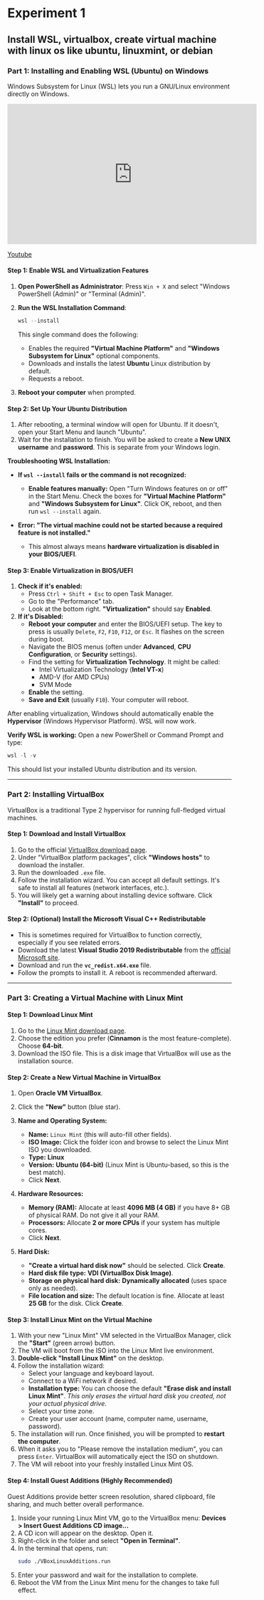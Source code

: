 # Experiment 1 

## Install WSL, virtualbox, create virtual machine with linux os like ubuntu, linuxmint, or debian

### **Part 1: Installing and Enabling WSL (Ubuntu) on Windows**

Windows Subsystem for Linux (WSL) lets you run a GNU/Linux environment directly on Windows.


<iframe
  width="560"
  height="315"
  src="https://www.youtube-nocookie.com/embed/KZCNLvRnHc0"
  title="YouTube video player"
  frameborder="0"
  allow="accelerometer; autoplay; clipboard-write; encrypted-media; gyroscope; picture-in-picture; web-share"
  allowfullscreen>
</iframe>


[Youtube](https://youtu.be/KZCNLvRnHc0)


#### **Step 1: Enable WSL and Virtualization Features**
1.  **Open PowerShell as Administrator**: Press `Win + X` and select "Windows PowerShell (Admin)" or "Terminal (Admin)".
2.  **Run the WSL Installation Command**:
    ```powershell
    wsl --install
    ```
    This single command does the following:
    *   Enables the required **"Virtual Machine Platform"** and **"Windows Subsystem for Linux"** optional components.
    *   Downloads and installs the latest **Ubuntu** Linux distribution by default.
    *   Requests a reboot.

3.  **Reboot your computer** when prompted.

#### **Step 2: Set Up Your Ubuntu Distribution**
1.  After rebooting, a terminal window will open for Ubuntu. If it doesn't, open your Start Menu and launch "Ubuntu".
2.  Wait for the installation to finish. You will be asked to create a **New UNIX username** and **password**. This is separate from your Windows login.

**Troubleshooting WSL Installation:**

*   **If `wsl --install` fails or the command is not recognized:**
    *   **Enable features manually:** Open "Turn Windows features on or off" in the Start Menu. Check the boxes for **"Virtual Machine Platform"** and **"Windows Subsystem for Linux"**. Click OK, reboot, and then run `wsl --install` again.

*   **Error: "The virtual machine could not be started because a required feature is not installed."**
    *   This almost always means **hardware virtualization is disabled in your BIOS/UEFI**.

#### **Step 3: Enable Virtualization in BIOS/UEFI**
1.  **Check if it's enabled:**
    *   Press `Ctrl + Shift + Esc` to open Task Manager.
    *   Go to the "Performance" tab.
    *   Look at the bottom right. **"Virtualization"** should say **Enabled**.
2.  **If it's Disabled:**
    *   **Reboot your computer** and enter the BIOS/UEFI setup. The key to press is usually `Delete`, `F2`, `F10`, `F12`, or `Esc`. It flashes on the screen during boot.
    *   Navigate the BIOS menus (often under **Advanced**, **CPU Configuration**, or **Security** settings).
    *   Find the setting for **Virtualization Technology**. It might be called:
        *   Intel Virtualization Technology (**Intel VT-x**)
        *   AMD-V (for AMD CPUs)
        *   SVM Mode
    *   **Enable** the setting.
    *   **Save and Exit** (usually `F10`). Your computer will reboot.

After enabling virtualization, Windows should automatically enable the **Hypervisor** (Windows Hypervisor Platform). WSL will now work.

**Verify WSL is working:** Open a new PowerShell or Command Prompt and type:
```powershell
wsl -l -v
```
This should list your installed Ubuntu distribution and its version.

---

### **Part 2: Installing VirtualBox**

VirtualBox is a traditional Type 2 hypervisor for running full-fledged virtual machines.

#### **Step 1: Download and Install VirtualBox**
1.  Go to the official [VirtualBox download page](https://www.virtualbox.org/wiki/Downloads).
2.  Under "VirtualBox platform packages", click **"Windows hosts"** to download the installer.
3.  Run the downloaded `.exe` file.
4.  Follow the installation wizard. You can accept all default settings. It's safe to install all features (network interfaces, etc.).
5.  You will likely get a warning about installing device software. Click **"Install"** to proceed.

#### **Step 2: (Optional) Install the Microsoft Visual C++ Redistributable**
*   This is sometimes required for VirtualBox to function correctly, especially if you see related errors.
*   Download the latest **Visual Studio 2019 Redistributable** from the [official Microsoft site](https://learn.microsoft.com/en-US/cpp/windows/latest-supported-vc-redist?view=msvc-170).
*   Download and run the **`vc_redist.x64.exe`** file.
*   Follow the prompts to install it. A reboot is recommended afterward.

---

### **Part 3: Creating a Virtual Machine with Linux Mint**

#### **Step 1: Download Linux Mint**
1.  Go to the [Linux Mint download page](https://linuxmint.com/download.php).
2.  Choose the edition you prefer (**Cinnamon** is the most feature-complete). Choose **64-bit**.
3.  Download the ISO file. This is a disk image that VirtualBox will use as the installation source.

#### **Step 2: Create a New Virtual Machine in VirtualBox**
1.  Open **Oracle VM VirtualBox**.
2.  Click the **"New"** button (blue star).
3.  **Name and Operating System:**
    *   **Name:** `Linux Mint` (this will auto-fill other fields).
    *   **ISO Image:** Click the folder icon and browse to select the Linux Mint ISO you downloaded.
    *   **Type:** **Linux**
    *   **Version:** **Ubuntu (64-bit)** (Linux Mint is Ubuntu-based, so this is the best match).
    *   Click **Next**.

4.  **Hardware Resources:**
    *   **Memory (RAM):** Allocate at least **4096 MB (4 GB)** if you have 8+ GB of physical RAM. Do not give it all your RAM.
    *   **Processors:** Allocate **2 or more CPUs** if your system has multiple cores.
    *   Click **Next**.

5.  **Hard Disk:**
    *   **"Create a virtual hard disk now"** should be selected. Click **Create**.
    *   **Hard disk file type:** **VDI (VirtualBox Disk Image)**.
    *   **Storage on physical hard disk:** **Dynamically allocated** (uses space only as needed).
    *   **File location and size:** The default location is fine. Allocate at least **25 GB** for the disk. Click **Create**.

#### **Step 3: Install Linux Mint on the Virtual Machine**
1.  With your new "Linux Mint" VM selected in the VirtualBox Manager, click the **"Start"** (green arrow) button.
2.  The VM will boot from the ISO into the Linux Mint live environment.
3.  **Double-click "Install Linux Mint"** on the desktop.
4.  Follow the installation wizard:
    *   Select your language and keyboard layout.
    *   Connect to a WiFi network if desired.
    *   **Installation type:** You can choose the default **"Erase disk and install Linux Mint"**. *This only erases the virtual hard disk you created, not your actual physical drive.*
    *   Select your time zone.
    *   Create your user account (name, computer name, username, password).
5.  The installation will run. Once finished, you will be prompted to **restart the computer**.
6.  When it asks you to "Please remove the installation medium", you can press `Enter`. VirtualBox will automatically eject the ISO on shutdown.
7.  The VM will reboot into your freshly installed Linux Mint OS.

#### **Step 4: Install Guest Additions (Highly Recommended)**
Guest Additions provide better screen resolution, shared clipboard, file sharing, and much better overall performance.
1.  Inside your running Linux Mint VM, go to the VirtualBox menu: **Devices > Insert Guest Additions CD image...**
2.  A CD icon will appear on the desktop. Open it.
3.  Right-click in the folder and select **"Open in Terminal"**.
4.  In the terminal that opens, run:
    ```bash
    sudo ./VBoxLinuxAdditions.run
    ```
5.  Enter your password and wait for the installation to complete.
6.  Reboot the VM from the Linux Mint menu for the changes to take full effect.
